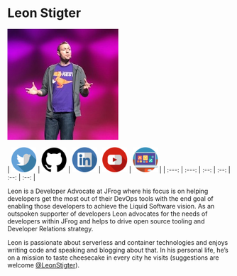 # Leon Stigter

![retgits](../images/headshots/leon-stigter.jpeg)

| [<img src="../images/icons/twitter.png" width="56px;"/>](https://twitter.com/LeonStigter)  | [<img src="../images/icons/github.png" width="56px;"/>](https://github.com/retgits)  | [<img src="../images/icons/linkedin.png" width="56px;"/>](https://linkedin.com/in/leonstigter) | [<img src="../images/icons/youtube.png" width="56px;"/>]([https://](https://www.youtube.com/playlist?list=PLAJimWo0ffUWptza9VUw_FHbeyVVBBTa7)) | [<img src="../images/icons/laptop.png" width="56px;"/>](https://retgits.com) |
| :---: | :---: | :--: | :--: | :--: | :--: |

Leon is a Developer Advocate at JFrog where his focus is on helping developers get the most out of their DevOps tools with the end goal of enabling those developers to achieve the Liquid Software vision. As an outspoken supporter of developers Leon advocates for the needs of developers within JFrog and helps to drive open source tooling and Developer Relations strategy.

Leon is passionate about serverless and container technologies and enjoys writing code and speaking and blogging about that. In his personal life, he’s on a mission to taste cheesecake in every city he visits (suggestions are welcome [@LeonStigter](https://twitter.com/leonstigter)).